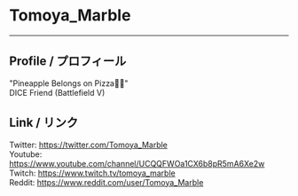 # Tomoya_Marble
-----------------
## Profile / プロフィール
"Pineapple Belongs on Pizza🍍🍕"<br>
DICE Friend (Battlefield V)

## Link / リンク
Twitter: <https://twitter.com/Tomoya_Marble><br>
Youtube: <https://www.youtube.com/channel/UCQQFWOa1CX6b8pR5mA6Xe2w><br>
Twitch: <https://www.twitch.tv/tomoya_marble><br>
Reddit: <https://www.reddit.com/user/Tomoya_Marble><br>
